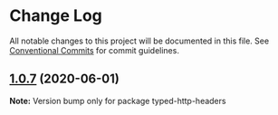 # Change Log

All notable changes to this project will be documented in this file.
See [Conventional Commits](https://conventionalcommits.org) for commit guidelines.

## [1.0.7](https://github.com/bluelovers/ws-ts-type/compare/typed-http-headers@1.0.6...typed-http-headers@1.0.7) (2020-06-01)

**Note:** Version bump only for package typed-http-headers

